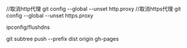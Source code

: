 //取消http代理
git config --global --unset http.proxy
//取消https代理 
git config --global --unset https.proxy

ipconfig/flushdns

git subtree push --prefix dist origin gh-pages